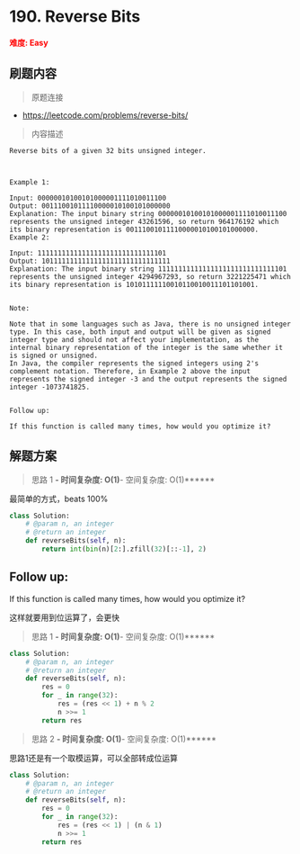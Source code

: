 # 190. Reverse Bits

**<font color=red>难度: Easy</font>**

## 刷题内容

> 原题连接

* https://leetcode.com/problems/reverse-bits/

> 内容描述

```
Reverse bits of a given 32 bits unsigned integer.

 

Example 1:

Input: 00000010100101000001111010011100
Output: 00111001011110000010100101000000
Explanation: The input binary string 00000010100101000001111010011100 represents the unsigned integer 43261596, so return 964176192 which its binary representation is 00111001011110000010100101000000.
Example 2:

Input: 11111111111111111111111111111101
Output: 10111111111111111111111111111111
Explanation: The input binary string 11111111111111111111111111111101 represents the unsigned integer 4294967293, so return 3221225471 which its binary representation is 10101111110010110010011101101001.
 

Note:

Note that in some languages such as Java, there is no unsigned integer type. In this case, both input and output will be given as signed integer type and should not affect your implementation, as the internal binary representation of the integer is the same whether it is signed or unsigned.
In Java, the compiler represents the signed integers using 2's complement notation. Therefore, in Example 2 above the input represents the signed integer -3 and the output represents the signed integer -1073741825.
 

Follow up:

If this function is called many times, how would you optimize it?
```

## 解题方案

> 思路 1
******- 时间复杂度: O(1)******- 空间复杂度: O(1)******

最简单的方式，beats 100%

```python
class Solution:
    # @param n, an integer
    # @return an integer
    def reverseBits(self, n):
        return int(bin(n)[2:].zfill(32)[::-1], 2)
```


## Follow up:
If this function is called many times, how would you optimize it?

这样就要用到位运算了，会更快

> 思路 1
******- 时间复杂度: O(1)******- 空间复杂度: O(1)******

```python
class Solution:
    # @param n, an integer
    # @return an integer
    def reverseBits(self, n):
        res = 0
        for _ in range(32):
            res = (res << 1) + n % 2
            n >>= 1
        return res
```

> 思路 2
******- 时间复杂度: O(1)******- 空间复杂度: O(1)******

思路1还是有一个取模运算，可以全部转成位运算

```python
class Solution:
    # @param n, an integer
    # @return an integer
    def reverseBits(self, n):
        res = 0
        for _ in range(32):
            res = (res << 1) | (n & 1)
            n >>= 1
        return res
```



























